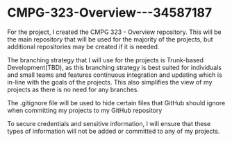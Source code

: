 # CMPG-323-Overview---34587187

For the project, I created the CMPG 323 - Overview repository. This will be the main repository that will be used for the majority of the projects, but additional repositories may be created if it is needed.

The branching strategy that I will use for the projects is Trunk-based Development(TBD), as this branching strategy is best suited for individuals and small teams and features continuous integration and updating which is in-line with the goals of the projects. This also simplifies the view of my projects as there is no need for any branches.

The .gitignore file will be used to hide certain files that GitHub should ignore when committing my projects to my GitHub repository

To secure credentials and sensitive information, I will ensure that these types of information will not be added or committed to any of my projects.
